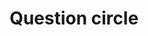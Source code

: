 ---
title: Question circle
categories:
tags:
icon: question-circle
svg: '<svg xmlns="http://www.w3.org/2000/svg" width="24" height="24" fill="none" viewBox="0 0 24 24" stroke-width="1.5" stroke-linecap="round" stroke-linejoin="round" stroke="currentColor"><circle cx="12" cy="12" r="10"/><path d="M12 13.49c0-2 2-1.5 2-3.5 0-2.654-4-2.654-4 0"/><path stroke-width="2" d="M12 16h.01"/></svg>'
---
